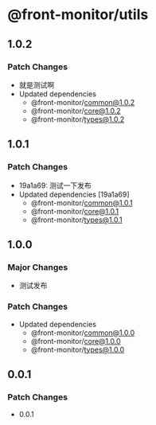 # @front-monitor/utils

## 1.0.2

### Patch Changes

- 就是测试啊
- Updated dependencies
  - @front-monitor/common@1.0.2
  - @front-monitor/core@1.0.2
  - @front-monitor/types@1.0.2

## 1.0.1

### Patch Changes

- 19a1a69: 测试一下发布
- Updated dependencies [19a1a69]
  - @front-monitor/common@1.0.1
  - @front-monitor/core@1.0.1
  - @front-monitor/types@1.0.1

## 1.0.0

### Major Changes

- 测试发布

### Patch Changes

- Updated dependencies
  - @front-monitor/common@1.0.0
  - @front-monitor/core@1.0.0
  - @front-monitor/types@1.0.0

## 0.0.1

### Patch Changes

- 0.0.1
